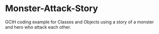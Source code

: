 # Monster-Attack-Story
GCIH coding example for Classes and Objects using a story of a monster and hero who attack each other. 
